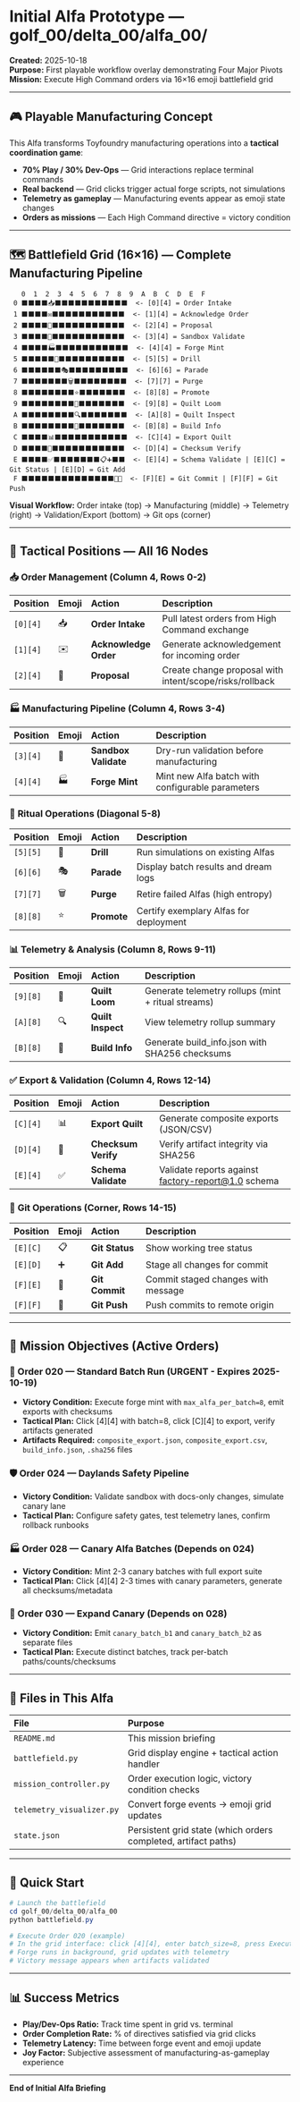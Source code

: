 # Initial Alfa Prototype — golf_00/delta_00/alfa_00/

**Created:** 2025-10-18  
**Purpose:** First playable workflow overlay demonstrating Four Major Pivots  
**Mission:** Execute High Command orders via 16×16 emoji battlefield grid  

---

## 🎮 Playable Manufacturing Concept

This Alfa transforms Toyfoundry manufacturing operations into a **tactical coordination game**:

- **70% Play / 30% Dev-Ops** — Grid interactions replace terminal commands
- **Real backend** — Grid clicks trigger actual forge scripts, not simulations
- **Telemetry as gameplay** — Manufacturing events appear as emoji state changes
- **Orders as missions** — Each High Command directive = victory condition

---

## 🗺️ Battlefield Grid (16×16) — Complete Manufacturing Pipeline

```
   0  1  2  3  4  5  6  7  8  9  A  B  C  D  E  F
 0 ⬛⬛⬛⬛📥⬛⬛⬛⬛⬛⬛⬛⬛⬛⬛⬛  <- [0][4] = Order Intake
 1 ⬛⬛⬛⬛✉️⬛⬛⬛⬛⬛⬛⬛⬛⬛⬛⬛  <- [1][4] = Acknowledge Order
 2 ⬛⬛⬛⬛📝⬛⬛⬛⬛⬛⬛⬛⬛⬛⬛⬛  <- [2][4] = Proposal
 3 ⬛⬛⬛⬛🧪⬛⬛⬛⬛⬛⬛⬛⬛⬛⬛⬛  <- [3][4] = Sandbox Validate
 4 ⬛⬛⬛⬛🏭⬛⬛⬛⬛⬛⬛⬛⬛⬛⬛⬛  <- [4][4] = Forge Mint
 5 ⬛⬛⬛⬛⬛🎯⬛⬛⬛⬛⬛⬛⬛⬛⬛⬛  <- [5][5] = Drill
 6 ⬛⬛⬛⬛⬛⬛🎭⬛⬛⬛⬛⬛⬛⬛⬛⬛  <- [6][6] = Parade
 7 ⬛⬛⬛⬛⬛⬛⬛🗑️⬛⬛⬛⬛⬛⬛⬛⬛  <- [7][7] = Purge
 8 ⬛⬛⬛⬛⬛⬛⬛⬛⭐⬛⬛⬛⬛⬛⬛⬛  <- [8][8] = Promote
 9 ⬛⬛⬛⬛⬛⬛⬛⬛🧵⬛⬛⬛⬛⬛⬛⬛  <- [9][8] = Quilt Loom
 A ⬛⬛⬛⬛⬛⬛⬛⬛🔍⬛⬛⬛⬛⬛⬛⬛  <- [A][8] = Quilt Inspect
 B ⬛⬛⬛⬛⬛⬛⬛⬛💾⬛⬛⬛⬛⬛⬛⬛  <- [B][8] = Build Info
 C ⬛⬛⬛⬛📊⬛⬛⬛⬛⬛⬛⬛⬛⬛⬛⬛  <- [C][4] = Export Quilt
 D ⬛⬛⬛⬛🔐⬛⬛⬛⬛⬛⬛⬛⬛⬛⬛⬛  <- [D][4] = Checksum Verify
 E ⬛⬛⬛⬛✅⬛⬛⬛⬛⬛⬛⬛📋➕⬛⬛  <- [E][4] = Schema Validate | [E][C] = Git Status | [E][D] = Git Add
 F ⬛⬛⬛⬛⬛⬛⬛⬛⬛⬛⬛⬛⬛⬛💾🚀  <- [F][E] = Git Commit | [F][F] = Git Push
```

**Visual Workflow:** Order intake (top) → Manufacturing (middle) → Telemetry (right) → Validation/Export (bottom) → Git ops (corner)

---

## 🎯 Tactical Positions — All 16 Nodes

### 📥 **Order Management** (Column 4, Rows 0-2)
| Position | Emoji | Action | Description |
|:---------|:------|:-------|:------------|
| `[0][4]` | 📥 | **Order Intake** | Pull latest orders from High Command exchange |
| `[1][4]` | ✉️ | **Acknowledge Order** | Generate acknowledgement for incoming order |
| `[2][4]` | 📝 | **Proposal** | Create change proposal with intent/scope/risks/rollback |

### 🏭 **Manufacturing Pipeline** (Column 4, Rows 3-4)
| Position | Emoji | Action | Description |
|:---------|:------|:-------|:------------|
| `[3][4]` | 🧪 | **Sandbox Validate** | Dry-run validation before manufacturing |
| `[4][4]` | 🏭 | **Forge Mint** | Mint new Alfa batch with configurable parameters |

### 🎯 **Ritual Operations** (Diagonal 5-8)
| Position | Emoji | Action | Description |
|:---------|:------|:-------|:------------|
| `[5][5]` | 🎯 | **Drill** | Run simulations on existing Alfas |
| `[6][6]` | 🎭 | **Parade** | Display batch results and dream logs |
| `[7][7]` | 🗑️ | **Purge** | Retire failed Alfas (high entropy) |
| `[8][8]` | ⭐ | **Promote** | Certify exemplary Alfas for deployment |

### 📊 **Telemetry & Analysis** (Column 8, Rows 9-11)
| Position | Emoji | Action | Description |
|:---------|:------|:-------|:------------|
| `[9][8]` | 🧵 | **Quilt Loom** | Generate telemetry rollups (mint + ritual streams) |
| `[A][8]` | 🔍 | **Quilt Inspect** | View telemetry rollup summary |
| `[B][8]` | 💾 | **Build Info** | Generate build_info.json with SHA256 checksums |

### ✅ **Export & Validation** (Column 4, Rows 12-14)
| Position | Emoji | Action | Description |
|:---------|:------|:-------|:------------|
| `[C][4]` | 📊 | **Export Quilt** | Generate composite exports (JSON/CSV) |
| `[D][4]` | 🔐 | **Checksum Verify** | Verify artifact integrity via SHA256 |
| `[E][4]` | ✅ | **Schema Validate** | Validate reports against factory-report@1.0 schema |

### 🚀 **Git Operations** (Corner, Rows 14-15)
| Position | Emoji | Action | Description |
|:---------|:------|:-------|:------------|
| `[E][C]` | 📋 | **Git Status** | Show working tree status |
| `[E][D]` | ➕ | **Git Add** | Stage all changes for commit |
| `[F][E]` | 💾 | **Git Commit** | Commit staged changes with message |
| `[F][F]` | 🚀 | **Git Push** | Push commits to remote origin |

---

## 📜 Mission Objectives (Active Orders)

### 🚨 Order 020 — Standard Batch Run (URGENT - Expires 2025-10-19)
- **Victory Condition:** Execute forge mint with `max_alfa_per_batch=8`, emit exports with checksums
- **Tactical Plan:** Click [4][4] with batch=8, click [C][4] to export, verify artifacts generated
- **Artifacts Required:** `composite_export.json`, `composite_export.csv`, `build_info.json`, `.sha256` files

### 🛡️ Order 024 — Daylands Safety Pipeline
- **Victory Condition:** Validate sandbox with docs-only changes, simulate canary lane
- **Tactical Plan:** Configure safety gates, test telemetry lanes, confirm rollback runbooks

### 🏭 Order 028 — Canary Alfa Batches (Depends on 024)
- **Victory Condition:** Mint 2-3 canary batches with full export suite
- **Tactical Plan:** Click [4][4] 2-3 times with canary parameters, generate all checksums/metadata

### 🎯 Order 030 — Expand Canary (Depends on 028)
- **Victory Condition:** Emit `canary_batch_b1` and `canary_batch_b2` as separate files
- **Tactical Plan:** Execute distinct batches, track per-batch paths/counts/checksums

---

## 🔧 Files in This Alfa

| File | Purpose |
|:-----|:--------|
| `README.md` | This mission briefing |
| `battlefield.py` | Grid display engine + tactical action handler |
| `mission_controller.py` | Order execution logic, victory condition checks |
| `telemetry_visualizer.py` | Convert forge events → emoji grid updates |
| `state.json` | Persistent grid state (which orders completed, artifact paths) |

---

## 🚀 Quick Start

```powershell
# Launch the battlefield
cd golf_00/delta_00/alfa_00
python battlefield.py

# Execute Order 020 (example)
# In the grid interface: click [4][4], enter batch_size=8, press Execute
# Forge runs in background, grid updates with telemetry
# Victory message appears when artifacts validated
```

---

## 📊 Success Metrics

- **Play/Dev-Ops Ratio:** Track time spent in grid vs. terminal
- **Order Completion Rate:** % of directives satisfied via grid clicks
- **Telemetry Latency:** Time between forge event and emoji update
- **Joy Factor:** Subjective assessment of manufacturing-as-gameplay experience

---

**End of Initial Alfa Briefing**
